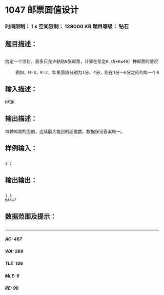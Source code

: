 # 1047 邮票面值设计   
### 时间限制： 1 s     空间限制： 128000 KB     题目等级： 钻石  
## 题目描述：  

<pre>
 
给定一个信封，最多只允许粘贴N张邮票，计算在给定K（N+K≤40）种邮票的情况下（假定所有的邮票数量都足够），如何设计邮票的面值，能得到最大值MAX，使在1～MAX之间的每一个邮资值都能得到。
   
    例如，N=3，K=2，如果面值分别为1分、4分，则在1分～6分之间的每一个邮资值都能得到（当然还有8分、9分和12分）；如果面值分别为1分、3分，则在1分～7分之间的每一个邮资值都能得到。可以验证当N=3，K=2时，7分就是可以得到的连续的邮资最大值，所以MAX=7，面值分别为1分、3分。
</pre>
  
  
## 输入描述：  

<pre>
N和K
</pre>
  
  
## 输出描述：  

<pre>
每种邮票的面值，连续最大能到的面值数。数据保证答案唯一。
</pre>
  
  
## 样例输入：  

<pre><code>
3 2
</code></pre>
  
  
## 输出输出：  

<pre><code>
1 3
MAX=7
</code></pre>
  
  
## 数据范围及提示：  

<pre>
</pre>
  
  
***  

##### AC: 467  
##### WA: 289  
##### TLE: 106  
##### MLE: 9  
##### RE: 99  
